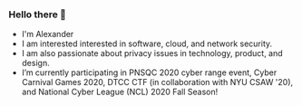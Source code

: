 ### Hello there 👋
- I'm Alexander
- I am interested interested in software, cloud, and network security. 
- I am also passionate about privacy issues in technology, product, and design.
- I’m currently participating in PNSQC 2020 cyber range event, Cyber Carnival Games 2020, DTCC CTF (in collaboration with NYU CSAW '20), and National Cyber League (NCL) 2020 Fall Season!
<!--
**aovabo/aovabo** is a ✨ _special_ ✨ repository because its `README.md` (this file) appears on your GitHub profile.
 
-  I’m currently Capturing Flags on 
- 🌱 I’m currently learning ...
- 👯 I’m looking to collaborate on ...
- 🤔 I’m looking for help with ...
- 💬 Ask me about ...
- 📫 How to reach me: ...
- 😄 Pronouns: ...
- ⚡ Fun fact: ...
-->

